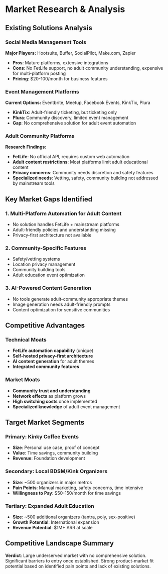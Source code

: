 # Market Research & Analysis

## Existing Solutions Analysis

### Social Media Management Tools
**Major Players:** Hootsuite, Buffer, SocialPilot, Make.com, Zapier
- **Pros**: Mature platforms, extensive integrations
- **Cons**: No FetLife support, no adult community understanding, expensive for multi-platform posting
- **Pricing**: $20-100/month for business features

### Event Management Platforms  
**Current Options:** Eventbrite, Meetup, Facebook Events, KinkTix, Plura
- **KinkTix**: Adult-friendly ticketing, but ticketing only
- **Plura**: Community discovery, limited event management
- **Gap**: No comprehensive solution for adult event automation

### Adult Community Platforms
**Research Findings:**
- **FetLife**: No official API, requires custom web automation
- **Adult content restrictions**: Most platforms limit adult educational content
- **Privacy concerns**: Community needs discretion and safety features
- **Specialized needs**: Vetting, safety, community building not addressed by mainstream tools

## Key Market Gaps Identified

### 1. Multi-Platform Automation for Adult Content
- No solution handles FetLife + mainstream platforms
- Adult-friendly policies and understanding missing
- Privacy-first architecture not available

### 2. Community-Specific Features
- Safety/vetting systems
- Location privacy management  
- Community building tools
- Adult education event optimization

### 3. AI-Powered Content Generation
- No tools generate adult-community appropriate themes
- Image generation needs adult-friendly prompts
- Content optimization for sensitive communities

## Competitive Advantages

### Technical Moats
- **FetLife automation capability** (unique)
- **Self-hosted privacy-first architecture**
- **AI content generation** for adult themes
- **Integrated community features**

### Market Moats  
- **Community trust and understanding**
- **Network effects** as platform grows
- **High switching costs** once implemented
- **Specialized knowledge** of adult event management

## Target Market Segments

### Primary: Kinky Coffee Events
- **Size**: Personal use case, proof of concept
- **Value**: Time savings, community building
- **Revenue**: Foundation development

### Secondary: Local BDSM/Kink Organizers  
- **Size**: ~500 organizers in major metros
- **Pain Points**: Manual marketing, safety concerns, time intensive
- **Willingness to Pay**: $50-150/month for time savings

### Tertiary: Expanded Adult Education
- **Size**: ~500 additional organizers (tantra, poly, sex-positive)
- **Growth Potential**: International expansion
- **Revenue Potential**: $1M+ ARR at scale

## Competitive Landscape Summary
**Verdict**: Large underserved market with no comprehensive solution. Significant barriers to entry once established. Strong product-market fit potential based on identified pain points and lack of existing solutions.